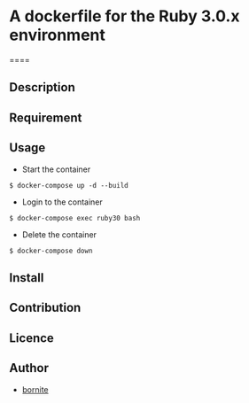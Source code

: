 # A dockerfile for the Ruby 3.0.x environment
====

## Description

## Requirement

## Usage

- Start the container
```
$ docker-compose up -d --build
```

- Login to the container
```
$ docker-compose exec ruby30 bash
```

- Delete the container
```
$ docker-compose down
```

## Install

## Contribution

## Licence

## Author

  - [bornite](https://github.com/bornite)
